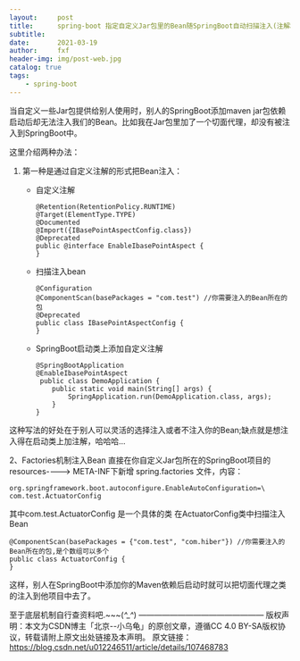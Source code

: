 ```yaml
---
layout:     post
title:      spring-boot 指定自定义Jar包里的Bean随SpringBoot自动扫描注入(注解和Factories机制两种)
subtitle:   
date:       2021-03-19
author:     fxf
header-img: img/post-web.jpg
catalog: true
tags:
    - spring-boot
---
```


当自定义一些Jar包提供给别人使用时，别人的SpringBoot添加maven jar包依赖启动后却无法注入我们的Bean。比如我在Jar包里加了一个切面代理，却没有被注入到SpringBoot中。

这里介绍两种办法：

1. 第一种是通过自定义注解的形式把Bean注入：

	- 自定义注解

		```
		@Retention(RetentionPolicy.RUNTIME)
		@Target(ElementType.TYPE)
		@Documented
		@Import({IBasePointAspectConfig.class})
		@Deprecated
		public @interface EnableIbasePointAspect {
		}
		```

		

	- 扫描注入bean

		```
		@Configuration
		@ComponentScan(basePackages = "com.test") //你需要注入的Bean所在的包
		@Deprecated
		public class IBasePointAspectConfig {
		}
		```

		

	- SpringBoot启动类上添加自定义注解

		```
		@SpringBootApplication
		@EnableIbasePointAspect
		 public class DemoApplication {
		    public static void main(String[] args) {
		        SpringApplication.run(DemoApplication.class, args);
		    }
		}
		```

这种写法的好处在于别人可以灵活的选择注入或者不注入你的Bean;缺点就是想注入得在启动类上加注解，哈哈哈...

2、Factories机制注入Bean
       直接在你自定义Jar包所在的SpringBoot项目的 resources----> META-INF下新增 spring.factories 文件，内容：

```
org.springframework.boot.autoconfigure.EnableAutoConfiguration=\
com.test.ActuatorConfig
```

其中com.test.ActuatorConfig  是一个具体的类
在ActuatorConfig类中扫描注入Bean

```
@ComponentScan(basePackages = {"com.test", "com.hiber"}) //你需要注入的Bean所在的包,是个数组可以多个
public class ActuatorConfig {
}
```


这样，别人在SpringBoot中添加你的Maven依赖后启动时就可以把切面代理之类的注入到他项目中去了。

至于底层机制自行查资料吧.~~~(*^_^*)
————————————————
版权声明：本文为CSDN博主「北京--小乌龟」的原创文章，遵循CC 4.0 BY-SA版权协议，转载请附上原文出处链接及本声明。
原文链接：https://blog.csdn.net/u012246511/article/details/107468783